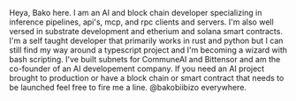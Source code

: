 Heya, Bako here. I am an AI and block chain developer specializing in inference pipelines, api's, mcp, and rpc clients and servers. I'm also well versed in substrate development and etherium and solana smart contracts. I'm a self taught developer that primarily works in rust and python but I can still find my way around a typescript project and I'm becoming a wizard with bash scripting. I've built subnets for CommuneAI and Bittensor and am the co-founder of an AI developement company. If you need an AI project brought to production or have a block chain or smart contract that needs to be launched feel free to fire me a line. @bakobiibizo everywhere. 
